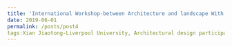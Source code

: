 ```yaml
---
title: 'International Workshop-between Architecture and landscape With BalkrishnaDoshi'
date: 2019-06-01
permalink: /posts/post4
tags:Xian Jiaotong-Liverpool University, Architectural design participants and conference service volunteers
---
```

